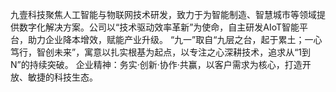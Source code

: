 九壹科技聚焦人工智能与物联网技术研发，致力于为智能制造、智慧城市等领域提供数字化解决方案。公司以“技术驱动效率革新”为使命，自主研发AIoT智能平台，助力企业降本增效，赋能产业升级。
“九一”取自“九层之台，起于累土；一心笃行，智创未来”，寓意以扎实根基为起点，以专注之心深耕技术，追求从“1到N”的持续突破。
企业精神：务实·创新·协作·共赢，以客户需求为核心，打造开放、敏捷的科技生态。